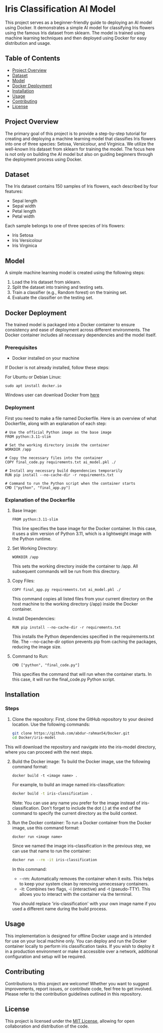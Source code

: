 # Iris Classification AI Model

This project serves as a beginner-friendly guide to deploying an AI model using Docker. It demonstrates a simple AI model for classifying Iris flowers using the famous Iris dataset from sklearn. The model is trained using machine learning techniques and then deployed using Docker for easy distribution and usage.

## Table of Contents

- [Project Overview](#project-overview)
- [Dataset](#dataset)
- [Model](#model)
- [Docker Deployment](#docker-deployment)
- [Installation](#installation)
- [Usage](#usage)
- [Contributing](#contributing)
- [License](#license)

## Project Overview

The primary goal of this project is to provide a step-by-step tutorial for creating and deploying a machine learning model that classifies Iris flowers into one of three species: Setosa, Versicolour, and Virginica. We utilize the well-known Iris dataset from sklearn for training the model. The focus here is not only on building the AI model but also on guiding beginners through the deployment process using Docker.

## Dataset

The Iris dataset contains 150 samples of Iris flowers, each described by four features:
- Sepal length
- Sepal width
- Petal length
- Petal width

Each sample belongs to one of three species of Iris flowers:
- Iris Setosa
- Iris Versicolour
- Iris Virginica

## Model

A simple machine learning model is created using the following steps:
1. Load the Iris dataset from sklearn.
2. Split the dataset into training and testing sets.
3. Train a classifier (e.g., Random forest) on the training set.
4. Evaluate the classifier on the testing set.

## Docker Deployment

The trained model is packaged into a Docker container to ensure consistency and ease of deployment across different environments. The Docker container includes all necessary dependencies and the model itself.

### Prerequisites

- Docker installed on your machine

If Docker is not already installed, follow these steps:

For Ubuntu or Debian Linux:
```
sudo apt install docker.io
```
Windows user can download Docker from [here](https://www.docker.com/products/docker-desktop/)

### Deployment

First you need to make a file named Dockerfile.
Here is an overview of what Dockerfile, along with an explanation of each step:
```
# Use the official Python image as the base image
FROM python:3.11-slim

# Set the working directory inside the container
WORKDIR /app

# Copy the necessary files into the container
COPY final_code.py requirements.txt ai_model.pkl ./

# Install any necessary build dependencies temporarily
RUN pip install --no-cache-dir -r requirements.txt

# Command to run the Python script when the container starts
CMD ["python", "final_app.py"]

```

### Explanation of the Dockerfile

1. Base Image:
	```
	FROM python:3.11-slim
	```
	This line specifies the base image for the Docker container. In this case, it uses a slim version of Python 3.11, which is a lightweight image with the Python runtime.

2. Set Working Directory:
	```
	WORKDIR /app
	```
	This sets the working directory inside the container to /app. All subsequent commands will be run from this directory.

3. Copy Files:
	```
	COPY final_app.py requirements.txt ai_model.pkl ./
	```
	This command copies all listed files from your current directory on the host machine to the working directory (/app) inside the Docker container.

4. Install Dependencies:
	```
	RUN pip install --no-cache-dir -r requirements.txt
	```
	This installs the Python dependencies specified in the requirements.txt file. The --no-cache-dir option prevents pip from caching the packages, reducing the image size.

5. Command to Run:
	```
	CMD ["python", "final_code.py"]
	```
	This specifies the command that will run when the container starts. In this case, it will run the final_code.py Python script.


## Installation

### Steps

1. Clone the repository: 
First, clone the GitHub repository to your desired location. Use the following commands:

    ```bash
    git clone https://github.com/abdur-rahman54/Docker.git
    cd Docker/iris-model
    ```
This will download the repository and navigate into the iris-model directory, where you can proceed with the next steps.

2. Build the Docker image: 
	To build the Docker image, use the following command format:
	```
	docker build -t <image name> .
	```
	For example, to build an image named iris-classification:

    ```bash
    docker build -t iris-classification .
    ```
	Note: You can use any name you prefer for the image instead of iris-classification. Don't forget to include the dot (.) at the end of the command to specify the current directory as the build context.

3. Run the Docker container: To run a Docker container from the Docker image, use this command format:

	```
	docker run <image name>
	```
	Since we named the image iris-classification in the previous step, we can use that name to run the container:

    ```bash
    docker run --rm -it iris-classification
    ```
	In this command:
	- --rm: Automatically removes the container when it exits. This helps to keep your system clean by removing unnecessary containers.
	- -it: Combines two flags, -i (interactive) and -t (pseudo-TTY). This allows you to interact with the container via the terminal.

	You should replace 'iris-classification' with your own image name if you used a different name during the build process.


## Usage

This implementation is designed for offline Docker usage and is intended for use on your local machine only. You can deploy and run the Docker container locally to perform iris classification tasks. If you wish to deploy it in a production environment or make it accessible over a network, additional configuration and setup will be required.


## Contributing

Contributions to this project are welcome! Whether you want to suggest improvements, report issues, or contribute code, feel free to get involved. Please refer to the contribution guidelines outlined in this repository.


## License

This project is licensed under the [MIT License](../LICENSE), allowing for open collaboration and distribution of the code.